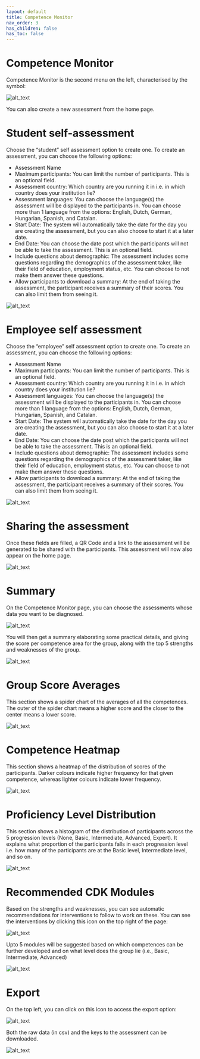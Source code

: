 ```yaml
---
layout: default
title: Competence Monitor
nav_order: 3
has_children: false
has_toc: false
---
```

# Competence Monitor

Competence Monitor is the second menu on the left, characterised by the symbol:

![alt_text](https://drive.google.com/uc?id=1eqRRpJNsGwEAa4RzATKgxipLys58PmkZ)

You can also create a new assessment from the home page.

# Student self-assessment

Choose the “student” self assessment option to create one. To create an assessment, you can choose the following options:

- Assessment Name
- Maximum participants: You can limit the number of participants. This is an optional field.
- Assessment country: Which country are you running it in i.e. in which country does your institution lie?
- Assessment languages: You can choose the language(s) the assessment will be displayed to the participants in. You can choose more than 1 language from the options: English, Dutch, German, Hungarian, Spanish, and Catalan.
- Start Date: The system will automatically take the date for the day you are creating the assessment, but you can also choose to start it at a later date.
- End Date: You can choose the date post which the participants will not be able to take the assessment. This is an optional field.
- Include questions about demographic: The assessment includes some questions regarding the demographics of the assessment taker, like their field of education, employment status, etc. You can choose to not make them answer these questions.
- Allow participants to download a summary: At the end of taking the assessment, the participant receives a summary of their scores. You can also limit them from seeing it.

![alt_text](https://drive.google.com/uc?id=11iiRFJeCNDfC8iulDnFRBlig80dj_ik5)

# Employee self assessment

Choose the “employee” self assessment option to create one. To create an assessment, you can choose the following options:

- Assessment Name
- Maximum participants: You can limit the number of participants. This is an optional field.
- Assessment country: Which country are you running it in i.e. in which country does your institution lie?
- Assessment languages: You can choose the language(s) the assessment will be displayed to the participants in. You can choose more than 1 language from the options: English, Dutch, German, Hungarian, Spanish, and Catalan.
- Start Date: The system will automatically take the date for the day you are creating the assessment, but you can also choose to start it at a later date.
- End Date: You can choose the date post which the participants will not be able to take the assessment. This is an optional field.
- Include questions about demographic: The assessment includes some questions regarding the demographics of the assessment taker, like their field of education, employment status, etc. You can choose to not make them answer these questions.
- Allow participants to download a summary: At the end of taking the assessment, the participant receives a summary of their scores. You can also limit them from seeing it.

![alt_text](https://drive.google.com/uc?id=14MHC_w4jnspPnOV9JZOdE9wSQBA6NVvl)

# Sharing the assessment

Once these fields are filled, a QR Code and a link to the assessment will be generated to be shared with the participants. This assessment will now also appear on the home page.

![alt_text](https://drive.google.com/uc?id=1yo487GScnNyeXrsN5gz_4kl4qco-LAme)

# Summary

On the Competence Monitor page, you can choose the assessments whose data you want to be diagnosed.

![alt_text](https://drive.google.com/uc?id=1f9VUtBfVsvW1n1XXXWDT6O-fVuUPr6t7)

You will then get a summary elaborating some practical details, and giving the score per competence area for the group, along with the top 5 strengths and weaknesses of the group.

![alt_text](https://drive.google.com/uc?id=1GsImthmgxuUAoRuqCEXZpveHORsKmtED)

# Group Score Averages

This section shows a spider chart of the averages of all the competences. The outer of the spider chart means a higher score and the closer to the center means a lower score.

![alt_text](https://drive.google.com/uc?id=133U2c-T_V3fiLSKyB0epCz8DE6MwwaP2)

# Competence Heatmap

This section shows a heatmap of the distribution of scores of the participants. Darker colours indicate higher frequency for that given competence, whereas lighter colours indicate lower frequency.

![alt_text](https://drive.google.com/uc?id=1sQqNH8kEhoIY-sWE4Ok9FevIUw-XSezM)

# Proficiency Level Distribution

This section shows a histogram of the distribution of participants across the 5 progression levels (None, Basic, Intermediate, Advanced, Expert). It explains what proportion of the participants falls in each progression level i.e. how many of the participants are at the Basic level, Intermediate level, and so on.

![alt_text](https://drive.google.com/uc?id=1QxF7VKqjs2VB1LquB7LiMcBgAPq21lCC)

# Recommended CDK Modules

Based on the strengths and weaknesses, you can see automatic recommendations for interventions to follow to work on these. You can see the interventions by clicking this icon on the top right of the page:

![alt_text](https://drive.google.com/uc?id=1Bv1jGh7DzYeIs3b2r-EuWUSD34f1EwwK)

Upto 5 modules will be suggested based on which competences can be further developed and on what level does the group lie (i.e., Basic, Intermediate, Advanced)

![alt_text](https://drive.google.com/uc?id=1MJbkD1rkVXeFiwn1rwosI046U5d-6XHb)

# Export

On the top left, you can click on this icon to access the export option:

![alt_text](https://drive.google.com/uc?id=1cQ9f7liHzFhYNr73EfJNhcsNaMVYA8zC)

Both the raw data (in csv) and the keys to the assessment can be downloaded.

![alt_text](https://drive.google.com/uc?id=)

